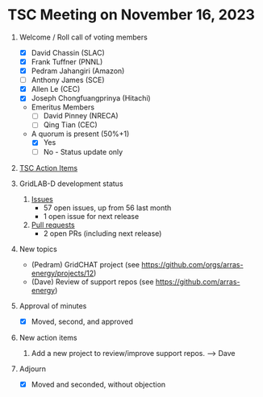 # TSC Meeting on November 16, 2023

1. Welcome / Roll call of voting members
   - [x] David Chassin (SLAC)
   - [x] Frank Tuffner (PNNL)
   - [x] Pedram Jahangiri (Amazon)
   - [ ] Anthony James (SCE)
   - [x] Allen Le (CEC)
   - [x] Joseph Chongfuangprinya (Hitachi)
   
   * Emeritus Members
     - [ ] David Pinney (NRECA)
     - [ ] Qing Tian (CEC)
    
   * A quorum is present (50%+1)
     - [x] Yes
     - [ ] No - Status update only
    
2. [TSC Action Items](https://github.com/orgs/arras-energy/projects/1)

3. GridLAB-D development status
   1. [Issues](https://github.com/arras-energy/gridlabd/issues)
      - 57 open issues, up from 56 last month
      - 1 open issue for next release
   2. [Pull requests](https://github.com/arras-energy/gridlabd/pulls)
      - 2 open PRs (including next release)

4. New topics 
   - (Pedram) GridCHAT project (see https://github.com/orgs/arras-energy/projects/12)
   - (Dave) Review of support repos (see https://github.com/arras-energy)

5. Approval of minutes
   - [x] Moved, second, and approved

6. New action items 
   1. Add a new project to review/improve support repos. --> Dave

7. Adjourn
   - [x] Moved and seconded, without objection
